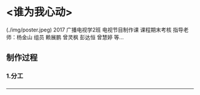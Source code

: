# <谁为我心动>
(./img/poster.jpeg)
2017 广播电视学2班 电视节目制作课 课程期末考核 
指导老师：杨金山
组员 赖展鹏 曾灵枫 彭达恒 曾慧婷 等...


## 制作过程

### 1.分工


### 
---
